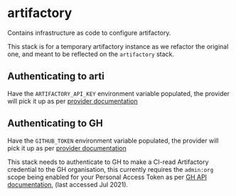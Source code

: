 # artifactory
Contains infrastructure as code to configure artifactory.

This stack is for a temporary artifactory instance as we refactor the original one, and meant to be reflected on the `artifactory` stack.

## Authenticating to arti

Have the `ARTIFACTORY_API_KEY` environment variable populated, the provider will pick it up as per [provider documentation](https://registry.terraform.io/providers/jfrog/artifactory/latest/docs#api_key)

## Authenticating to GH

Have the `GITHUB_TOKEN` environment variable populated, the provider will pick it up as per [provider documentation](https://registry.terraform.io/providers/integrations/github/latest/docs#oauth--personal-access-token)

This stack needs to authenticate to GH to make a CI-read Artifactory credential to the GH organisation, this currently requires the `admin:org` scope being enabled for your Personal Access Token as per [GH API documentation](https://docs.github.com/en/rest/reference/actions#secrets),  (last accessed Jul 2021).